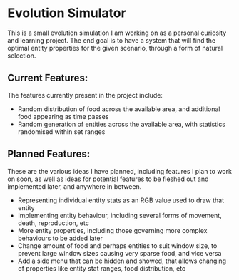 # Evolution Simulator

This is a small evolution simulation I am working on as a personal curiosity and learning project.
The end goal is to have a system that will find the optimal entity properties for the given
scenario, through a form of natural selection.

## Current Features:

The features currently present in the project include:

* Random distribution of food across the available area, and additional food appearing as time passes
* Random generation of entities across the available area, with statistics randomised within set ranges

## Planned Features:

These are the various ideas I have planned, including features I plan to work on soon, as well as 
ideas for potential features to be fleshed out and implemented later, and anywhere in between.

* Representing individual entity stats as an RGB value used to draw that entity
* Implementing entity behaviour, including several forms of movement, death, reproduction, etc
* More entity properties, including those governing more complex behaviours to be added later
* Change amount of food and perhaps entities to suit window size, to prevent large window sizes
   causing very sparse food, and vice versa
* Add a side menu that can be hidden and showed, that allows changing of properties like entity
   stat ranges, food distribution, etc
